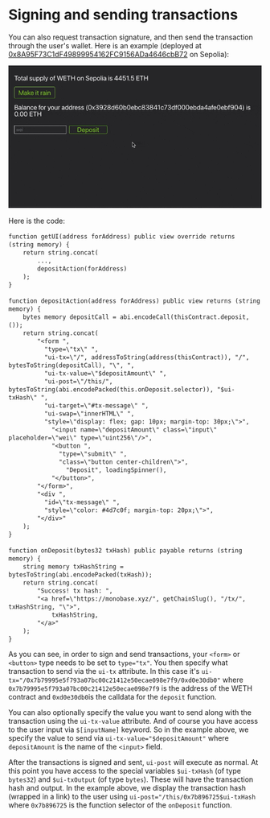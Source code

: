 # Signing and sending transactions

You can also request transaction signature, and then send the transaction through the user's wallet. Here is an example (deployed at [0x8A95F73C1dF49899954162FC9156ADa4646cbB72](https://monobase.xyz/sepolia/address/0x8A95F73C1dF49899954162FC9156ADa4646cbB72) on Sepolia):

![](assets/sign-and-send-tx.gif)

Here is the code:

```Solidity
function getUI(address forAddress) public view override returns (string memory) {
    return string.concat(
    	...,
    	depositAction(forAddress)
    );
}

function depositAction(address forAddress) public view returns (string memory) {
	bytes memory depositCall = abi.encodeCall(thisContract.deposit, ());
	return string.concat(
		"<form ",
		  "type=\"tx\" ",
		  "ui-tx=\"/", addressToString(address(thisContract)), "/", bytesToString(depositCall), "\", ",
		  "ui-tx-value=\"$depositAmount\" ",
		  "ui-post=\"/this/", bytesToString(abi.encodePacked(this.onDeposit.selector)), "$ui-txHash\" ",
		  "ui-target=\"#tx-message\" ",
		  "ui-swap=\"innerHTML\" ",
		  "style=\"display: flex; gap: 10px; margin-top: 30px;\">",
			"<input name=\"depositAmount\" class=\"input\" placeholder=\"wei\" type=\"uint256\"/>",
    		"<button ",
			  "type=\"submit\" ",
			  "class=\"button center-children\">",
				"Deposit", loadingSpinner(),
			"</button>",
		"</form>",
		"<div ",
		  "id=\"tx-message\" ",
		  "style=\"color: #4d7c0f; margin-top: 20px;\">",
		"</div>"
	);
}

function onDeposit(bytes32 txHash) public payable returns (string memory) {
	string memory txHashString = bytesToString(abi.encodePacked(txHash));
	return string.concat(
		"Success! tx hash: ",
		"<a href=\"https://monobase.xyz/", getChainSlug(), "/tx/", txHashString, "\">",
			txHashString,
		"</a>"
	);
}
```

As you can see, in order to sign and send transactions, your `<form>` or `<button>` type needs to be set to `type="tx"`. You then specify what transaction to send via the `ui-tx` attribute. In this case it's `ui-tx="/0x7b79995e5f793a07bc00c21412e50ecae098e7f9/0xd0e30db0"` where `0x7b79995e5f793a07bc00c21412e50ecae098e7f9` is the address of the WETH contract and `0xd0e30db0`is the calldata for the `deposit` function.

You can also optionally specify the value you want to send along with the transaction using the `ui-tx-value` attribute. And of course you have access to the user input via `$[inputName]` keyword. So in the example above, we specify the value to send via `ui-tx-value="$depositAmount"` where `depositAmount` is the name of the `<input>` field.

After the transactions is signed and sent, `ui-post` will execute as normal. At this point you have access to the special variables `$ui-txHash` (of type `bytes32`) and `$ui-txOutput` (of type `bytes`). These will have the transaction hash and output. In the example above, we display the transaction hash (wrapped in a link) to the user using `ui-post="/this/0x7b896725$ui-txHash` where `0x7b896725` is the function selector of the `onDeposit` function.
